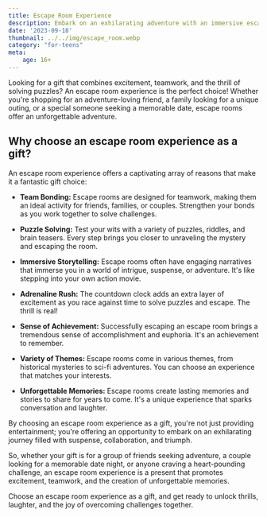 ```yaml
---
title: Escape Room Experience
description: Embark on an exhilarating adventure with an immersive escape room challenge.
date: '2023-09-18'
thumbnail: ../../img/escape_room.webp
category: "for-teens"
meta:
    age: 16+
---
```

Looking for a gift that combines excitement, teamwork, and the thrill of solving puzzles? An escape room experience is the perfect choice! Whether you're shopping for an adventure-loving friend, a family looking for a unique outing, or a special someone seeking a memorable date, escape rooms offer an unforgettable adventure.

## Why choose an escape room experience as a gift?

An escape room experience offers a captivating array of reasons that make it a fantastic gift choice:

- **Team Bonding:** Escape rooms are designed for teamwork, making them an ideal activity for friends, families, or couples. Strengthen your bonds as you work together to solve challenges.

- **Puzzle Solving:** Test your wits with a variety of puzzles, riddles, and brain teasers. Every step brings you closer to unraveling the mystery and escaping the room.

- **Immersive Storytelling:** Escape rooms often have engaging narratives that immerse you in a world of intrigue, suspense, or adventure. It's like stepping into your own action movie.

- **Adrenaline Rush:** The countdown clock adds an extra layer of excitement as you race against time to solve puzzles and escape. The thrill is real!

- **Sense of Achievement:** Successfully escaping an escape room brings a tremendous sense of accomplishment and euphoria. It's an achievement to remember.

- **Variety of Themes:** Escape rooms come in various themes, from historical mysteries to sci-fi adventures. You can choose an experience that matches your interests.

- **Unforgettable Memories:** Escape rooms create lasting memories and stories to share for years to come. It's a unique experience that sparks conversation and laughter.

By choosing an escape room experience as a gift, you're not just providing entertainment; you're offering an opportunity to embark on an exhilarating journey filled with suspense, collaboration, and triumph.

So, whether your gift is for a group of friends seeking adventure, a couple looking for a memorable date night, or anyone craving a heart-pounding challenge, an escape room experience is a present that promotes excitement, teamwork, and the creation of unforgettable memories.

Choose an escape room experience as a gift, and get ready to unlock thrills, laughter, and the joy of overcoming challenges together.
